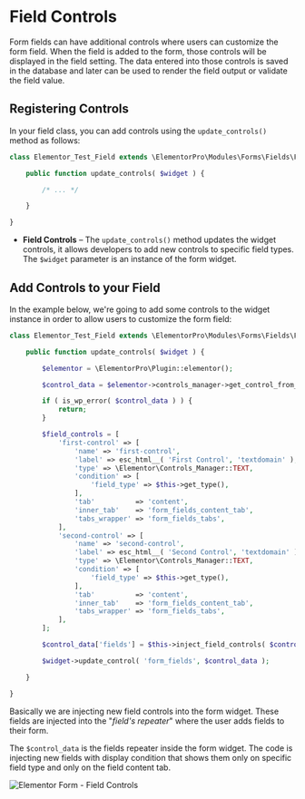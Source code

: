 # Field Controls

<Badge type="tip" vertical="top" text="Elementor Pro" /> <Badge type="warning" vertical="top" text="Advanced" />

Form fields can have additional controls where users can customize the form field. When the field is added to the form, those controls will be displayed in the field setting. The data entered into those controls is saved in the database and later can be used to render the field output or validate the field value.

## Registering Controls

In your field class, you can add controls using the `update_controls()` method as follows:

```php
class Elementor_Test_Field extends \ElementorPro\Modules\Forms\Fields\Field_Base {

	public function update_controls( $widget ) {

		/* ... */

	}

}
```

* **Field Controls** – The `update_controls()` method updates the widget controls, it allows developers to add new controls to specific field types. The `$widget` parameter is an instance of the form widget.

## Add Controls to your Field

In the example below, we're going to add some controls to the widget instance in order to allow users to customize the form field:

```php {13-36}
class Elementor_Test_Field extends \ElementorPro\Modules\Forms\Fields\Field_Base {

	public function update_controls( $widget ) {

		$elementor = \ElementorPro\Plugin::elementor();

		$control_data = $elementor->controls_manager->get_control_from_stack( $widget->get_unique_name(), 'form_fields' );

		if ( is_wp_error( $control_data ) ) {
			return;
		}

		$field_controls = [
			'first-control' => [
				'name' => 'first-control',
				'label' => esc_html__( 'First Control', 'textdomain' ),
				'type' => \Elementor\Controls_Manager::TEXT,
				'condition' => [
					'field_type' => $this->get_type(),
				],
				'tab'          => 'content',
				'inner_tab'    => 'form_fields_content_tab',
				'tabs_wrapper' => 'form_fields_tabs',
			],
			'second-control' => [
				'name' => 'second-control',
				'label' => esc_html__( 'Second Control', 'textdomain' ),
				'type' => \Elementor\Controls_Manager::TEXT,
				'condition' => [
					'field_type' => $this->get_type(),
				],
				'tab'          => 'content',
				'inner_tab'    => 'form_fields_content_tab',
				'tabs_wrapper' => 'form_fields_tabs',
			],
		];

		$control_data['fields'] = $this->inject_field_controls( $control_data['fields'], $field_controls );

		$widget->update_control( 'form_fields', $control_data );

	}

}
```

Basically we are injecting new field controls into the form widget. These fields are injected into the "*field's repeater*" where the user adds fields to their form.

The `$control_data` is the fields repeater inside the form widget. The code is injecting new fields with display condition that shows them only on specific field type and only on the field content tab.

<img :src="$withBase('/assets/img/elementor-form-field-controls.png')" alt="Elementor Form - Field Controls">
